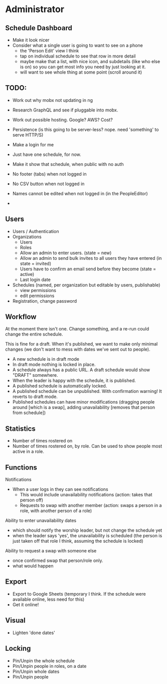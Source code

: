 Administrator
=============

Schedule Dashboard
------------------
- Make it look nicer
- Consider what a single user is going to want to see on a phone
  - the 'Person Edit' view I think
  - tap on individual schedule to see that row in more detail
  - maybe make that a list, with nice icon, and subdetails (like who else is on) so you can get most info you need by just looking at it.
  - will want to see whole thing at some point (scroll around it)


TODO:
-----
- Work out why mobx not updating in ng
- Research GraphQL and see if pluggable into mobx.
- Work out possible hosting. Google? AWS? Cost?

- Persistence (is this going to be server-less? nope. need 'something' to serve HTTP/S)
- Make a login for me
- Just have one schedule, for now.
- Make it show that schedule, when public with no auth
- No footer (tabs) when not logged in
- No CSV button when not logged in
- Names cannot be edited when not logged in (in the PeopleEditor)
-




Users
-----

- Users / Authentication
- Organizations
  - Users
  - Roles
  - Allow an admin to enter users. (state = new)
  - Allow an admin to send bulk invites to all users they have entered (in state = invited)
  - Users have to confirm an email send before they become (state = active)
  - Last login date
- Schedules (named, per organization but editable by users, publishable)
  - view permissions
  - edit permissions
- Registration, change password


Workflow
--------
At the moment there isn't one.
Change something, and a re-run could change the entire schedule.

This is fine for a draft.  When it's published, we want to make only minimal changes (we don't want to mess with dates we've sent out to people).

- A new schedule is in draft mode
- In draft mode nothing is locked in place.
- A schedule always has a public URL. A draft schedule would show "DRAFT" somewhere.
- When the leader is happy with the schedule, it is published.
- A published schedule is automatically locked.
- A published schedule can be unpublished. With confirmation warning! It reverts to draft mode.
- Published schedules can have minor modifications (dragging people around [which is a swap], adding unavailability [removes that person from schedule])


Statistics
----------
- Number of times rostered on
- Number of times rostered on, by role. Can be used to show people most active in a role.


Functions
---------

Notifications
- When a user logs in they can see notifications
  - This would include unavailability notifications (action: takes that person off)
  - Requests to swap with another member (action: swaps a person in a role, with another person of a role)

Ability to enter unavailability dates
- which should notify the worship leader, but not change the schedule yet
- when the leader says 'yes', the unavailability is scheduled (the person is just taken off that role I think, assuming the schedule is locked)

Ability to request a swap with someone else
- once confirmed swap that person/role only.
- what would happen


Export
------
- Export to Google Sheets (temporary I think. If the schedule were available online, less need for this)
- Get it online!


Visual
------
- Lighten 'done dates'


Locking
-------

- Pin/Unpin the whole schedule
- Pin/Unpin people in roles, on a date
- Pin/Unpin whole dates
- Pin/Unpin people

